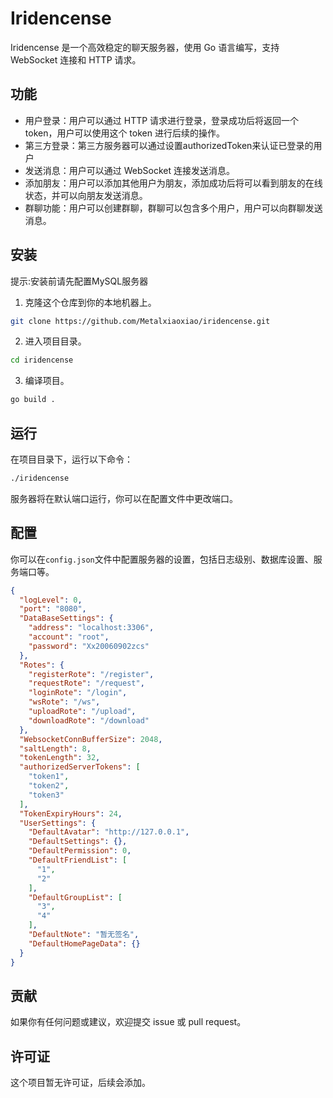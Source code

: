 # Iridencense

Iridencense 是一个高效稳定的聊天服务器，使用 Go 语言编写，支持 WebSocket 连接和 HTTP 请求。

## 功能

- 用户登录：用户可以通过 HTTP 请求进行登录，登录成功后将返回一个 token，用户可以使用这个 token 进行后续的操作。
- 第三方登录：第三方服务器可以通过设置authorizedToken来认证已登录的用户
- 发送消息：用户可以通过 WebSocket 连接发送消息。
- 添加朋友：用户可以添加其他用户为朋友，添加成功后将可以看到朋友的在线状态，并可以向朋友发送消息。
- 群聊功能：用户可以创建群聊，群聊可以包含多个用户，用户可以向群聊发送消息。

## 安装

提示:安装前请先配置MySQL服务器

1. 克隆这个仓库到你的本地机器上。

```bash
git clone https://github.com/Metalxiaoxiao/iridencense.git
```

2. 进入项目目录。

```bash
cd iridencense
```

3. 编译项目。

```bash
go build .
```

## 运行

在项目目录下，运行以下命令：

```bash
./iridencense
```

服务器将在默认端口运行，你可以在配置文件中更改端口。

## 配置

你可以在`config.json`文件中配置服务器的设置，包括日志级别、数据库设置、服务端口等。

```json
{
  "logLevel": 0,
  "port": "8080",
  "DataBaseSettings": {
    "address": "localhost:3306",
    "account": "root",
    "password": "Xx20060902zcs"
  },
  "Rotes": {
    "registerRote": "/register",
    "requestRote": "/request",
    "loginRote": "/login",
    "wsRote": "/ws",
    "uploadRote": "/upload",
    "downloadRote": "/download"
  },
  "WebsocketConnBufferSize": 2048,
  "saltLength": 8,
  "tokenLength": 32,
  "authorizedServerTokens": [
    "token1",
    "token2",
    "token3"
  ],
  "TokenExpiryHours": 24,
  "UserSettings": {
    "DefaultAvatar": "http://127.0.0.1",
    "DefaultSettings": {},
    "DefaultPermission": 0,
    "DefaultFriendList": [
      "1",
      "2"
    ],
    "DefaultGroupList": [
      "3",
      "4"
    ],
    "DefaultNote": "暂无签名",
    "DefaultHomePageData": {}
  }
}
```

## 贡献

如果你有任何问题或建议，欢迎提交 issue 或 pull request。

## 许可证

这个项目暂无许可证，后续会添加。
